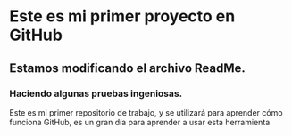 # Este es mi primer proyecto en GitHub
## Estamos modificando el archivo ReadMe.
### Haciendo algunas pruebas ingeniosas.
Este es mi primer repositorio de trabajo, y se utilizará para aprender cómo funciona GitHub, es un gran día para aprender a usar esta herramienta
